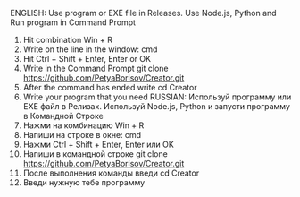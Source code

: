 ENGLISH:
Use program or EXE file in Releases.
Use Node.js, Python and Run program in Command Prompt
1) Hit combination Win + R
2) Write on the line in the window: cmd
3) Hit Ctrl + Shift + Enter, Enter or OK
4) Write in the Command Prompt
git clone https://github.com/PetyaBorisov/Creator.git
5) After the command has ended write
cd Creator
6) Write your program that you need
RUSSIAN:
Используй программу или EXE файл в Релизах.
Используй Node.js, Python и запусти программу в Командной Строке
1) Нажми на комбинацию Win + R
2) Напиши на строке в окне: cmd
3) Нажми Ctrl + Shift + Enter, Enter или OK
4) Напиши в командной строке
git clone https://github.com/PetyaBorisov/Creator.git
5) После выполнения команды введи
cd Creator
6) Введи нужную тебе программу
